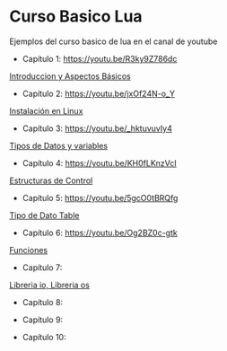 # Curso Basico Lua
Ejemplos del curso basico de lua en el canal de youtube

- Capítulo 1:
https://youtu.be/R3ky9Z786dc

[Introduccion y Aspectos Básicos](capitulo1/)

- Capítulo 2:
https://youtu.be/jxOf24N-o_Y

[Instalación en Linux](capitulo2/)

- Capítulo 3:
https://youtu.be/_hktuvuvIy4

[Tipos de Datos y variables](capitulo3/)

- Capítulo 4:
https://youtu.be/KH0fLKnzVcI

[Estructuras de Control](capitulo4/)

- Capítulo 5:
https://youtu.be/5gcO0tBRQfg

[Tipo de Dato Table](capitulo5/)

- Capítulo 6:
https://youtu.be/Og2BZ0c-gtk

[Funciones](capitulo6/)

- Capítulo 7:

[Libreria io, Libreria os](capitulo7/)

- Capítulo 8:

- Capítulo 9:

- Capítulo 10:


